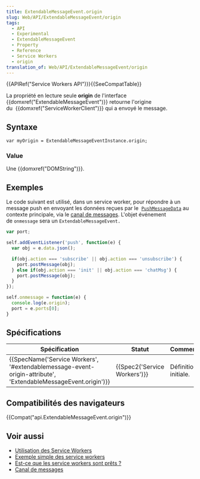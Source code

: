 ```yaml
---
title: ExtendableMessageEvent.origin
slug: Web/API/ExtendableMessageEvent/origin
tags:
  - API
  - Experimental
  - ExtendableMessageEvent
  - Property
  - Reference
  - Service Workers
  - origin
translation_of: Web/API/ExtendableMessageEvent/origin
---
```

{{APIRef("Service Workers API")}}{{SeeCompatTable}}

La propriété en lecture seule **origin** de l'interface {{domxref("ExtendableMessageEvent")}} retourne l'origine du  {{domxref("ServiceWorkerClient")}} qui a envoyé le message.

## Syntaxe

    var myOrigin = ExtendableMessageEventInstance.origin;

### Value

Une {{domxref("DOMString")}}.

## Exemples

Le code suivant est utilisé, dans un service worker, pour répondre à un message push en envoyant les données reçues par le  [`PushMessageData`](/fr/docs/Web/API/PushMessageData) au contexte principale, via le [canal de messages](/en-US/docs/Web/API/Channel_Messaging_API). L'objet événement de `onmessage` sera un `ExtendableMessageEvent.`

```js
var port;

self.addEventListener('push', function(e) {
  var obj = e.data.json();

  if(obj.action === 'subscribe' || obj.action === 'unsubscribe') {
    port.postMessage(obj);
  } else if(obj.action === 'init' || obj.action === 'chatMsg') {
    port.postMessage(obj);
  }
});

self.onmessage = function(e) {
  console.log(e.origin);
  port = e.ports[0];
}
```

## Spécifications

| Spécification                                                                                                                                    | Statut                               | Commentaire          |
| ------------------------------------------------------------------------------------------------------------------------------------------------ | ------------------------------------ | -------------------- |
| {{SpecName('Service Workers', '#extendablemessage-event-origin-attribute', 'ExtendableMessageEvent.origin')}} | {{Spec2('Service Workers')}} | Définition initiale. |

## Compatibilités des navigateurs

{{Compat("api.ExtendableMessageEvent.origin")}}

## Voir aussi

- [Utilisation des Service Workers](/en-US/docs/Web/API/ServiceWorker_API/Using_Service_Workers)
- [Exemple simple des service workers](https://github.com/mdn/sw-test)
- [Est-ce que les service workers sont prêts ?](https://jakearchibald.github.io/isserviceworkerready/)
- [Canal de messages](/en-US/docs/Web/API/Channel_Messaging_API)
